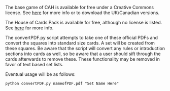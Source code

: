 The base game of CAH is available for free under a Creative Commons license.  See [here](http://cardsagainsthumanity.com/#download) for more info or to download the UK/Canadian versions.

The House of Cards Pack is available for free, although no license is listed.  See [here](http://houseofcardsagainsthumanity.com/) for more info.

The convertPDF.py script attempts to take one of these official PDFs and convert the squares into standard size cards.  A set will be created from these squares.  Be aware that the script will convert any rules or introduction sections into cards as well, so be aware that a user should sift through the cards afterwards to remove these.  These functionality may be removed in favor of text based set lists.

Eventual usage will be as follows:

    python convertPDF.py nameofPDF.pdf "Set Name Here"

